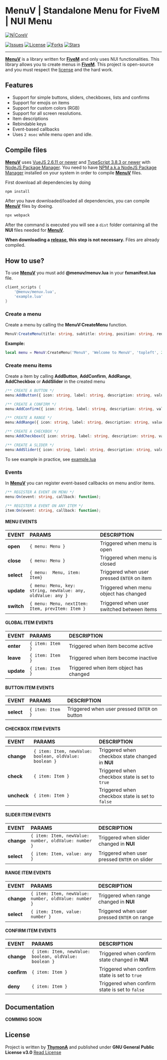 # MenuV | Standalone Menu for FiveM | NUI Menu
[![N|CoreV](https://i.imgur.com/xf0C7O3.png)](https://github.com/ThymonA/menuv)

[![Issues](https://img.shields.io/github/issues/ThymonA/menuv.svg?style=for-the-badge)](https://github.com/ThymonA/menuv/issues)
[![License](https://img.shields.io/github/license/ThymonA/menuv.svg?style=for-the-badge)](https://github.com/ThymonA/menuv/blob/master/LICENSE)
[![Forks](https://img.shields.io/github/forks/ThymonA/menuv.svg?style=for-the-badge)](https://github.com/ThymonA/menuv)
[![Stars](https://img.shields.io/github/stars/ThymonA/menuv.svg?style=for-the-badge)](https://github.com/ThymonA/menuv)

---

**[MenuV](https://github.com/ThymonA/menuv)** is a library written for **[FiveM](https://fivem.net/)** and only uses NUI functionalities. This library allows you to create menus in **[FiveM](https://fivem.net/)**. This project is open-source and you must respect the [license](https://github.com/ThymonA/menuv/blob/master/LICENSE) and the hard work.

## Features
- Support for simple buttons, sliders, checkboxes, lists and confirms
- Support for emojis on items
- Support for custom colors (RGB)
- Support for all screen resolutions.
- Item descriptions
- Rebindable keys
- Event-based callbacks
- Uses `2 msec` while menu open and idle.

## Compile files
**[MenuV](https://github.com/ThymonA/menuv)** uses [VueJS 2.6.11 or newer](https://vuejs.org/v2/guide/installation.html#NPM) and [TypeScript 3.8.3 or newer](https://www.npmjs.com/package/typescript) with [NodeJS Package Manager](https://nodejs.org/en/). You need to have [NPM a.k.a NodeJS Package Manager](https://nodejs.org/en/download/) installed on your system in order to compile **[MenuV](https://github.com/ThymonA/menuv)** files.

First download all dependencies by doing
```powershell
npm install
```
After you have downloaded/loaded all dependencies, you can compile **[MenuV](https://github.com/ThymonA/menuv)** files by doeing.
```powershell
npx webpack
```
After the command is executed you will see a `dist` folder containing all the **NUI** files needed for **[MenuV](https://github.com/ThymonA/menuv)**.

**When downloading a [release](https://github.com/ThymonA/menuv/releases), this step is not necessary.** Files are already compiled.

## How to use?
To use **[MenuV](https://github.com/ThymonA/menuv)** you must add **@menuv/menuv.lua** in your **fxmanifest.lua** file.

```lua
client_scripts {
    '@menuv/menuv.lua',
    'example.lua'
}
```

### Create a menu
Create a menu by calling the **MenuV:CreateMenu** function.
```ts
MenuV:CreateMenu(title: string, subtitle: string, position: string, red: number, green: number, blue: number, icon: string)
```
**Example:**
```lua
local menu = MenuV:CreateMenu('MenuV', 'Welcome to MenuV', 'topleft', 255, 0, 0, 'fas fa-gamepad')
```

### Create menu items
Create a item by calling **AddButton**, **AddConfirm**, **AddRange**, **AddCheckbox** or **AddSlider** in the created menu
```ts
/** CREATE A BUTTON */
menu:AddButton({ icon: string, label: string, description: string, value: any, disabled: boolean });

/** CREATE A CONFIRM */
menu:AddConfirm({ icon: string, label: string, description: string, value: boolean, disabled: boolean });

/** CREATE A RANGE */
menu:AddRange({ icon: string, label: string, description: string, value: number, min: number, max: number, disabled: boolean });

/** CREATE A CHECKBOX */
menu:AddCheckbox({ icon: string, label: string, description: string, value: boolean, disabled: boolean });

/** CREATE A SLIDER */
menu:AddSlider({ icon: string, label: string, description: string, value: number, values: [] { label: string, value: any, description: string }, disabled: boolean });
```
To see example in practice, see [example.lua](https://github.com/ThymonA/menuv/blob/master/example.lua)

### Events
In **[MenuV](https://github.com/ThymonA/menuv)** you can register event-based callbacks on menu and/or items.
```ts
/** REGISTER A EVENT ON MENU */
menu:On(event: string, callback: function);

/** REGISTER A EVENT ON ANY ITEM */
item:On(event: string, callback: function);
```

#### **MENU EVENTS**
EVENT | PARAMS | DESCRIPTION
:-----|:-------|:-----------
**open** | `{ menu: Menu }` | Triggered when menu is open
**close** | `{ menu: Menu }` | Triggered when menu is closed
**select** | `{ menu:  Menu, item: Item}` | Triggered when user pressed `ENTER` on item
**update** | `{ menu: Menu, key: string, newValue: any, oldValue: any }` | Triggered when menu object has changed
**switch** | `{ menu: Menu, nextItem: Item, prevItem: Item }` | Triggered when user switched between items

#### **GLOBAL ITEM EVENTS**
EVENT | PARAMS | DESCRIPTION
:-----|:-------|:-----------
**enter** | `{ item: Item }` | Triggered when item become active
**leave** | `{ item: Item }` | Triggered when item become inactive
**update** | `{ item: Item }` | Triggered when item object has changed

#### **BUTTON ITEM EVENTS**
EVENT | PARAMS | DESCRIPTION
:-----|:-------|:-----------
**select** | `{ item: Item }` | Triggered when user pressed `ENTER` on button

#### **CHECKBOX ITEM EVENTS**
EVENT | PARAMS | DESCRIPTION
:-----|:-------|:-----------
**change** | `{ item: Item, newValue: boolean, oldValue: boolean }` | Triggered when checkbox state changed in **NUI**
**check** | `{ item: Item }` | Triggered when checkbox state is set to `true`
**uncheck** | `{ item: Item }` | Triggered when checkbox state is set to `false`

#### **SLIDER ITEM EVENTS**
EVENT | PARAMS | DESCRIPTION
:-----|:-------|:-----------
**change** | `{ item: Item, newValue: number, oldValue: number }` | Triggered when slider changed in **NUI**
**select** | `{ item: Item, value: any }` | Triggered when user pressed `ENTER` on slider

#### **RANGE ITEM EVENTS**
EVENT | PARAMS | DESCRIPTION
:-----|:-------|:-----------
**change** | `{ item: Item, newValue: number, oldValue: number }` | Triggered when range changed in **NUI**
**select** | `{ item: Item, value: number }` | Triggered when user pressed `ENTER` on range

#### **CONFIRM ITEM EVENTS**
EVENT | PARAMS | DESCRIPTION
:-----|:-------|:-----------
**change** | `{ item: Item, newValue: boolean, oldValue: boolean }` | Triggered when confirm state changed in **NUI**
**confirm** | `{ item: Item }` | Triggered when confirm state is set to `true`
**deny** | `{ item: Item }` | Triggered when confirm state is set to `false`

## Documentation
**COMMING SOON**

## License
Project is written by **[ThymonA](https://github.com/ThymonA/)** and published under
**GNU General Public License v3.0**
[Read License](https://github.com/ThymonA/menuv/blob/master/LICENSE)